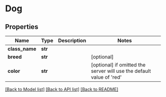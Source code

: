 # Dog

## Properties
Name | Type | Description | Notes
------------ | ------------- | ------------- | -------------
**class_name** | **str** |  | 
**breed** | **str** |  | [optional] 
**color** | **str** |  | [optional]  if omitted the server will use the default value of 'red'

[[Back to Model list]](../README.md#documentation-for-models) [[Back to API list]](../README.md#documentation-for-api-endpoints) [[Back to README]](../README.md)


